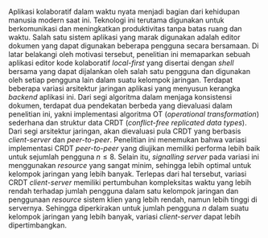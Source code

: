Aplikasi kolaboratif dalam waktu nyata menjadi bagian dari kehidupan manusia modern saat ini. Teknologi ini terutama digunakan untuk berkomunikasi dan meningkatkan produktivitas tanpa batas ruang dan waktu. Salah satu sistem aplikasi yang marak digunakan adalah editor dokumen yang dapat digunakan beberapa pengguna secara bersamaan. Di latar belakangi oleh motivasi tersebut, penelitian ini memaparkan sebuah aplikasi editor kode kolaboratif *local-first* yang disertai dengan *shell* bersama yang dapat dijalankan oleh salah satu pengguna dan digunakan oleh setiap pengguna lain dalam suatu kelompok jaringan. Terdapat beberapa variasi arsitektur jaringan aplikasi yang menyusun kerangka *backend* aplikasi ini. Dari segi algoritma dalam menjaga konsistensi dokumen, terdapat dua pendekatan berbeda yang dievaluasi dalam penelitian ini, yakni implementasi algoritma OT (*operational transformation*) sederhana dan struktur data CRDT (*conflict-free replicated data types*). Dari segi arsitektur jaringan, akan dievaluasi pula CRDT yang berbasis *client-server* dan *peer-to-peer*. Penelitian ini menemukan bahwa variasi implementasi CRDT *peer-to-peer* yang diujikan memiliki performa lebih baik untuk sejumlah pengguna $n \leq 8$. Selain itu, *signalling server* pada variasi ini menggunakan *resource* yang sangat minim, sehingga lebih optimal untuk kelompok jaringan yang lebih banyak. Terlepas dari hal tersebut, variasi CRDT *client-server* memiliki pertumbuhan kompleksitas waktu yang lebih rendah terhadap jumlah pengguna dalam satu kelompok jaringan dan penggunaan *resource* sistem klien yang lebih rendah, namun lebih tinggi di servernya. Sehingga diperkirakan untuk jumlah pengguna $n$ dalam suatu kelompok jaringan yang lebih banyak, variasi *client-server* dapat lebih dipertimbangkan. 